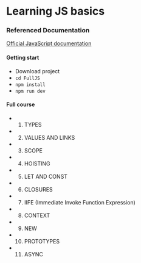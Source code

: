 # Learning JS basics

### Referenced Documentation

[Official JavaScript documentation](https://developer.mozilla.org/docs/Web/JavaScript)

#### Getting start

* Download project
* `cd FullJS`
* `npm install`
* `npm run dev`

#### Full course
* 01. TYPES
* 02. VALUES AND LINKS
* 03. SCOPE
* 04. HOISTING
* 05. LET AND CONST
* 06. CLOSURES
* 07. IIFE (Immediate Invoke Function Expression)
* 08. CONTEXT
* 09. NEW
* 10. PROTOTYPES
* 11. ASYNC
